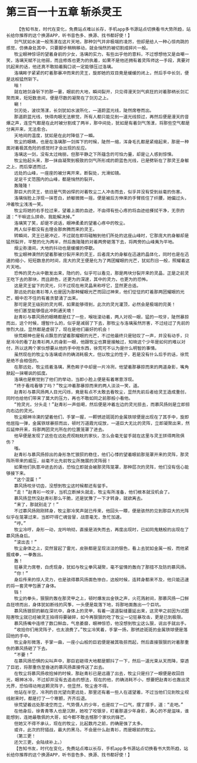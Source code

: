 # 第三百一十五章 斩杀灵王
        【告知书友，时代在变化，免费站点难以长存，手机app多书源站点切换看书大势所趋，站长给你推荐的这个换源APP，听书音色多、换源、找书都好使！】
       剑气犹如水波一般荡漾在这片天地，那种剑气并非极端的凌厉，但却是给人一种心惊肉跳的感觉，仿佛身处其中，只要脚步稍稍移动，就会悄然的被切割成碎片一般。
       牧尘眼神惊讶的望着身前的少女，洛璃的实力，有些出乎他的意料，不过想想他又是自嘲一笑，洛璃天赋不比他弱，而且修炼也更为的执着，如果不是他还拥有着灵阵师这一手段，真要对抗起来的话，他还真不敢拍着胸口说一定能够压过洛璃。
       洛璃眸子紧紧的盯着那暴冲而来的灵王，旋即她的双目竟是缓缓的闭上，然后手中长剑，便是这般猛然斩下。
       嗡！
       就在她剑身斩下的那一霎，眼前的大地，瞬间裂开，只见得漫天剑气疯狂的对着那柄长剑汇聚而来，短短数息间，便是尽数的凝聚在了剑刃之上。
       唰！
       剑刃处，波纹荡漾，长剑犹如水波所化，一道蔚蓝光线，陡然席卷而出。
       那道蔚蓝光线，快得肉眼无法察觉，所有人都只能见到一道光线掠过，再然后便是漫天的音爆之声，连空气都是在此时被分割成了两半，那中间处，犹如是有着剑气荡漾，将那些空气都是分离开来，无法愈合。
       天地间的温度，犹如是在此时降低了一瞬。
       牧尘的眼睛，也是在洛璃那一剑挥下的时候，陡然一缩，浑身毛孔都是紧缩起来，那是一种面对着极其危险的感觉时才会出现的反应。
       洛璃这一剑，没有太过绚丽，但那平静之下所蕴含的可怕力量，却是让人感到惊悚。
       牧尘抬起头来，那一抹由凝聚到极致的剑气所形成的蔚蓝色光线，已是劈斩在了那灵王身躯之上，而后穿透而过。
       远处的山峰，一座座的被分离开来，断裂处，光滑如镜。
       足足千丈范围内的山峰，都是悄然的裂开。
       轰隆隆！
       那巨大的灵王，依旧是气势凶悍的对着牧尘二人冲击而去，似乎并没有受到丝毫的伤害。
       洛璃俏脸上浮现一抹苍白，娇躯微微一摇，便是被后方伸来的手臂揽住了纤腰，她偏过头，冲着牧尘浅浅一笑。
       牧尘将她的右手拉过来，望着上面的血迹，不由得有些心疼的将血迹给搽拭干净，无奈的道：“干嘛这么拼命，我能解决掉。”
       洛璃笑了笑，却是不说话，眼神柔柔的望着心疼中的牧尘。
       两人似乎都没有去理会那奔腾而来的灵王。
       转瞬间，灵王已是冲近，不过就在即将碰触到他们所处的这座山峰时，它那庞大的身躯却是猛然裂开，平整的化为两半，然后轰隆隆的对着两旁砸落下去，将两旁的山峰夷为平地。
       烟尘弥漫间，大地的抖动也是缓缓的停歇。
       牧尘眼神漠然的望着那被分裂开来的灵王，后者庞大的身躯在迅速的晶体化，同时也是在迅速的缩小，短短数息的时间，庞大的灵王便是化为了两团耀眼的光芒，犹如烈日一般，照耀着这片天地。
       恐怖的灵力从中散发出来，隐约的，似乎可以看见，那是两块分裂开来的灵晶，正是之前灵王吃下去的那块，而且颜色，还更为的深邃，其中的灵力，也更为的恐怖。
       这是灵王留下的灵光，只不过现在用灵晶来称呼它，显然更合适。
       那远处的赵青衫等人也是因为那种耀眼光芒而回过神来，他们怔怔的盯着那两团耀眼的光芒，眼中忍不住的有着贪婪涌了出来。
       那可是灵王级别的灵光啊，如果能够得到，此次的灵光灌顶，必然会是极端的完美！
       他们甚至能够借此冲刺通天境！
       赵青衫与慕风扬的眼睛都是红了一些，喉咙滚动着，两人对视一眼，猛的一咬牙，陡然暴掠而出，这个时候，理智什么的，似乎是减弱了下去，那牧尘与洛璃虽然厉害，不过经过了先前的惨烈大战，显然都是虚弱了，现在是他们最好的机会！
       徐荒眼神也是有点飘忽的望着那耀眼的光芒，不过他最终只是轻叹了一声，并没有动手，只是冷冷的看了赵青衫两人的身影一眼，他跟牧尘也算是接触过，知晓这个少年是如何的难以对付，所以这两个家伙想要从他的手中抢东西，徐荒可不认为是什么明智的事情。
       虽然现在的牧尘与洛璃或许的确消耗极大，但以牧尘的性子，若是没有什么后手的话，徐荒是绝不会相信的。
       在那远处，牧尘揽着洛璃，黑色眸子中却是一片冷冽，他望着那暴掠而来的两道身影，嘴角掀起一抹嘲讽的弧度。
       洛璃也是察觉到了他们的举动，当即小脸上便是有着寒意浮现。
       “终于看戏看够了吗？”牧尘冲着那暴掠而来的两人淡淡一笑，道。
       赵青衫与慕风扬两人目光闪烁，竟是有点不太敢去看牧尘，显然先前后者给灵王造成重创，同时也给他们带来了莫大的压力，再也不敢如同之前那般小看他。
       “抢灵光，分头走！”赵青衫一声低喝，然后便是冲着左边的灵光掠去，而慕风扬则是立即掠向右边的灵光。
       牧尘眼神冷漠的望着他们，手掌一握，一颗锈迹斑斑的金属铁球便是出现在了其手中，旋即他屈指一弹，金属铁球暴掠而出，顿时万道霞光绽放，一道巨大无比的灵阵，立即凝聚出来，然后延伸开来，将那两团灵光所在的位置笼罩了进去。
       他早便是发现了这些在远处虎视眈眈的家伙，怎么会毫无留手就在这里与灵王拼得两败俱伤？
       嗤。
       赵青衫与慕风扬掠出的身形急忙狼狈的稳住，他们心悸的望着眼前那笼罩开来的灵阵，那灵阵所带来的威压，丝毫不比先前牧尘所施展的灵阵弱！
       如果他们执意冲进去的话，恐怕立即就会被那灵阵笼罩，那种层次的灵阵，他们没有信心能够接下来。
       “这个混蛋！”
       慕风扬咬牙切齿，没想到牧尘这时候都还有留手。
       “走！”赵青衫一咬牙，当机立断掉头就走，牧尘有所准备，他们根本就没机会了。
       慕风扬显然没赵青衫那么干脆，还是犹豫了一下才转身，就欲离去。
       “来了，那就别走了！”
       不过慕风扬刚刚转身，牧尘那冷笑声就已传来，他回头一瞟，便是骇然的见到那巨大的光阵似乎在笼罩过来，当即吓得亡魂皆冒，战意毫无，急忙加速。
       “哼。”
       牧尘冷哼，身形一动，龙吟响彻，直接是消失而去，再度出现时，已如同鬼魅般的出现在了慕风扬身后。
       “滚出去！”
       牧尘身体之上，突然冒起了雷光，皮肤都是呈现淡淡的银色，看上去犹如金属一般，而他紧握成拳，一拳轰出。
       轰！
       狂暴灵力席卷，白虎现身，犹如与牧尘拳风凝聚，毫不留情的轰向了那措不及防的慕风扬。
       “你！”
       身后传来的惊人灵力，也是骇得慕风扬面色惨白，这般时候，连转身都来不及，他只能迅速的将一套灵甲包裹了身体。
       铛！
       牧尘的拳头，狠狠的轰在那灵甲之上，顿时爆发出金铁之声，火花溅射间，那慕风扬一口鲜血狂喷而出，身体犹如断线的风筝，一头便是栽落下地，将那地面轰出一个巨坑。
       慕风扬狼狈的躺在深坑中，身体上的灵甲，有着一道道裂缝蔓延出来，这灵甲之前因为试图陷害牧尘就已经被灵王拍得将要破碎，如今再狠狠的吃了牧尘一记狂暴攻击，更是已到极限。
       慕风扬嘴中连喷了数口鲜血，气息萎靡，眼神惊恐，他没想到牧尘这么狠，说出手就出手。
       “收拾你们用灵阵子，也太浪费了。”牧尘冷笑着，手掌一扬，那锈迹斑斑的金属铁球便是落回他的手中。
       牧尘身形微落，手掌一曲，一座小山般的巨岩便是被其吸掠而起，然后直接狠狠的对着那重伤的慕风扬砸了下去。
       “不要！”
       在慕风扬恐惧的尖叫声中，那巨岩砸得大地都是颤抖了一下，然后一道光束从天而降，穿透了巨岩，将那重伤至昏迷的慕风扬直接传送了出去。
       在牧尘将慕风扬收拾掉的时候，那赵青衫已是远遁了出去，牧尘只是扫了一眼便是收回目光，眼神冰冷，不过却并没有去追击的想法，现在的他，的确消耗不小，想要把赵青衫也轰出灵光界，恐怕得动用这颗灵阵子，但显然，牧尘舍不得。
       他站在半空，冷冽的目光望向更远处，那里还有着一些人在遥望着，不过当他们见到牧尘视线射来时，都是打了一个寒颤，齐齐后退。
       徐荒望着远处那凌空而立，气势慑人的少年，也是叹了一口气，摆了摆手，道：“走吧。”
       在他身后，徐青青等人也是沉默，她咬了咬银牙，盯着那道少年身影，满心的不是滋味，谁能想到，连她最敬佩的大哥，如今都不敢去憾那个家伙的锋芒。
       但她又不得不承认，现在的牧尘，比起数月之前，的确是强了太多。
       或许，此次的狩猎战，最大的黑马，不会是什么赵青衫，而是眼前的牧尘。
       （第三更！
       还欠三更，会陆续补上。）
       【告知书友，时代在变化，免费站点难以长存，手机app多书源站点切换看书大势所趋，站长给你推荐的这个换源APP，听书音色多、换源、找书都好使！】